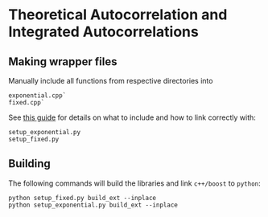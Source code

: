 Theoretical Autocorrelation and Integrated Autocorrelations
======


## Making wrapper files
Manually include all functions from respective directories into 
	
	exponential.cpp`
	fixed.cpp`

See [this guide](https://github.com/flipdazed/boost-python-hello-world) for details on what to include and how to link correctly with:

	setup_exponential.py
	setup_fixed.py

## Building

The following commands will build the libraries and link `c++/boost` to `python`:

	python setup_fixed.py build_ext --inplace
	python setup_exponential.py build_ext --inplace
